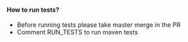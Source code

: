 #### How to run tests?
- Before running tests please take master merge in the PR
- Comment RUN_TESTS to run maven tests
